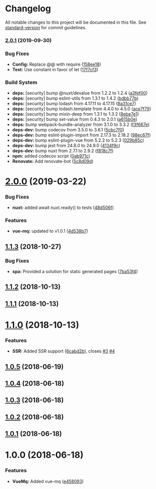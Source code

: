 # Changelog

All notable changes to this project will be documented in this file. See [standard-version](https://github.com/conventional-changelog/standard-version) for commit guidelines.

### [2.0.1](https://github.com/vanhoofmaarten/nuxt-mq/compare/v2.0.0...v2.0.1) (2019-09-30)


### Bug Fixes

* **Config:** Replace @@ with require ([158ee18](https://github.com/vanhoofmaarten/nuxt-mq/commit/158ee18))
* **Test:** Use constant in favor of let ([17f7cf3](https://github.com/vanhoofmaarten/nuxt-mq/commit/17f7cf3))


### Build System

* **deps:** [security] bump @nuxt/devalue from 1.2.2 to 1.2.4 ([a3fef00](https://github.com/vanhoofmaarten/nuxt-mq/commit/a3fef00))
* **deps:** [security] bump eslint-utils from 1.3.1 to 1.4.2 ([bdbb77b](https://github.com/vanhoofmaarten/nuxt-mq/commit/bdbb77b))
* **deps:** [security] bump lodash from 4.17.11 to 4.17.15 ([8a31ce7](https://github.com/vanhoofmaarten/nuxt-mq/commit/8a31ce7))
* **deps:** [security] bump lodash.template from 4.4.0 to 4.5.0 ([ace7f79](https://github.com/vanhoofmaarten/nuxt-mq/commit/ace7f79))
* **deps:** [security] bump mixin-deep from 1.3.1 to 1.3.2 ([8ebe7e1](https://github.com/vanhoofmaarten/nuxt-mq/commit/8ebe7e1))
* **deps:** [security] bump set-value from 0.4.3 to 2.0.1 ([a615b0e](https://github.com/vanhoofmaarten/nuxt-mq/commit/a615b0e))
* **deps:** bump webpack-bundle-analyzer from 3.1.0 to 3.3.2 ([f3f667e](https://github.com/vanhoofmaarten/nuxt-mq/commit/f3f667e))
* **deps-dev:** bump codecov from 3.5.0 to 3.6.1 ([5cbc7f0](https://github.com/vanhoofmaarten/nuxt-mq/commit/5cbc7f0))
* **deps-dev:** bump eslint-plugin-import from 2.17.3 to 2.18.2 ([98ec67f](https://github.com/vanhoofmaarten/nuxt-mq/commit/98ec67f))
* **deps-dev:** bump eslint-plugin-vue from 5.2.2 to 5.2.3 ([029b85c](https://github.com/vanhoofmaarten/nuxt-mq/commit/029b85c))
* **deps-dev:** bump jest from 24.8.0 to 24.9.0 ([4134f9c](https://github.com/vanhoofmaarten/nuxt-mq/commit/4134f9c))
* **deps-dev:** bump nuxt from 2.7.1 to 2.9.2 ([f818c7f](https://github.com/vanhoofmaarten/nuxt-mq/commit/f818c7f))
* **npm:** added codecov script ([0ab971c](https://github.com/vanhoofmaarten/nuxt-mq/commit/0ab971c))
* **Renovate:** Add renovate-bot ([5c8d09d](https://github.com/vanhoofmaarten/nuxt-mq/commit/5c8d09d))



# [2.0.0](https://github.com/vanhoofmaarten/nuxt-mq/compare/v1.1.3...v2.0.0) (2019-03-22)


### Bug Fixes

* **nuxt:** added await nuxt.ready() to tests ([48d506f](https://github.com/vanhoofmaarten/nuxt-mq/commit/48d506f))


### Features

* **vue-mq:** updated to v1.0.1 ([4d538b7](https://github.com/vanhoofmaarten/nuxt-mq/commit/4d538b7))



<a name="1.1.3"></a>
## [1.1.3](https://github.com/vanhoofmaarten/nuxt-mq/compare/v1.1.2...v1.1.3) (2018-10-27)


### Bug Fixes

* **spa:** Provided a solution for static generated pages ([7ba53f4](https://github.com/vanhoofmaarten/nuxt-mq/commit/7ba53f4))



<a name="1.1.2"></a>
## [1.1.2](https://github.com/vanhoofmaarten/nuxt-mq/compare/v1.1.1...v1.1.2) (2018-10-13)



<a name="1.1.1"></a>
## [1.1.1](https://github.com/vanhoofmaarten/nuxt-mq/compare/v1.1.0...v1.1.1) (2018-10-13)



<a name="1.1.0"></a>
# [1.1.0](https://github.com/vanhoofmaarten/nuxt-mq/compare/v1.0.5...v1.1.0) (2018-10-13)


### Features

* **SSR:** Added SSR support ([6cabd2b](https://github.com/vanhoofmaarten/nuxt-mq/commit/6cabd2b)), closes [#3](https://github.com/vanhoofmaarten/nuxt-mq/issues/3) [#4](https://github.com/vanhoofmaarten/nuxt-mq/issues/4)



<a name="1.0.5"></a>
## [1.0.5](https://github.com/vanhoofmaarten/nuxt-mq/compare/v1.0.4...v1.0.5) (2018-06-19)



<a name="1.0.4"></a>
## [1.0.4](https://github.com/https://github.com/vanhoofmaarten/nuxt-mq/compare/v1.0.3...v1.0.4) (2018-06-18)



<a name="1.0.3"></a>
## [1.0.3](https://github.com/https://github.com/vanhoofmaarten/nuxt-mq/compare/v1.0.2...v1.0.3) (2018-06-18)



<a name="1.0.2"></a>
## [1.0.2](https://github.com/https://github.com/vanhoofmaarten/nuxt-mq/compare/v1.0.1...v1.0.2) (2018-06-18)



<a name="1.0.1"></a>
## [1.0.1](https://github.com/https://github.com/vanhoofmaarten/nuxt-mq/compare/v1.0.0...v1.0.1) (2018-06-18)



<a name="1.0.0"></a>
# 1.0.0 (2018-06-18)


### Features

* **VueMq:** Added vue-mq ([e458093](https://github.com/https://github.com/vanhoofmaarten/nuxt-mq/commit/e458093))

